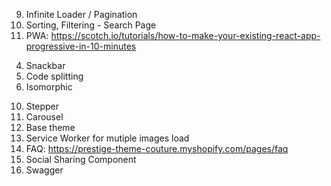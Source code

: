 9. Infinite Loader / Pagination
10. Sorting, Filtering - Search Page
11. PWA: https://scotch.io/tutorials/how-to-make-your-existing-react-app-progressive-in-10-minutes

4) Snackbar
5) Code splitting
6) Isomorphic

10. Stepper
11. Carousel
12. Base theme
13. Service Worker for mutiple images load
14. FAQ: https://prestige-theme-couture.myshopify.com/pages/faq
15. Social Sharing Component
16. Swagger
